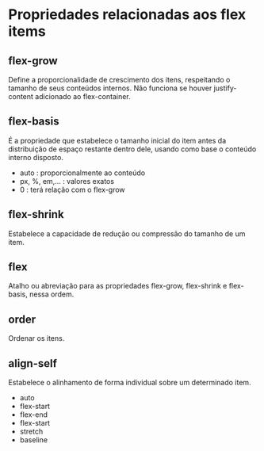 # Propriedades relacionadas aos flex items

## flex-grow
Define a proporcionalidade de crescimento dos itens, respeitando o tamanho de seus conteúdos internos. Não funciona se houver justify-content adicionado ao flex-container.

## flex-basis
É a propriedade que estabelece o tamanho inicial do item antes da distribuição de espaço restante dentro dele, usando como base o conteúdo interno disposto.

- auto : proporcionalmente ao conteúdo
- px, %, em,... : valores exatos
- 0 : terá relação com o flex-grow

## flex-shrink
Estabelece a capacidade de redução ou compressão do tamanho de um item.

## flex
Atalho ou abreviação para as propriedades flex-grow, flex-shrink e flex-basis, nessa ordem.

## order
Ordenar os itens.

## align-self
Estabelece o alinhamento de forma individual sobre um determinado item.

- auto
- flex-start
- flex-end
- flex-start
- stretch
- baseline